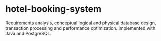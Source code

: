 # hotel-booking-system
Requirements analysis, conceptual logical and physical database design, transaction processing and performance optimization.
Implemented with Java and PostgreSQL.
